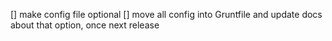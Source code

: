 [] make config file optional
[] move all config into Gruntfile and update docs about that option, once next release